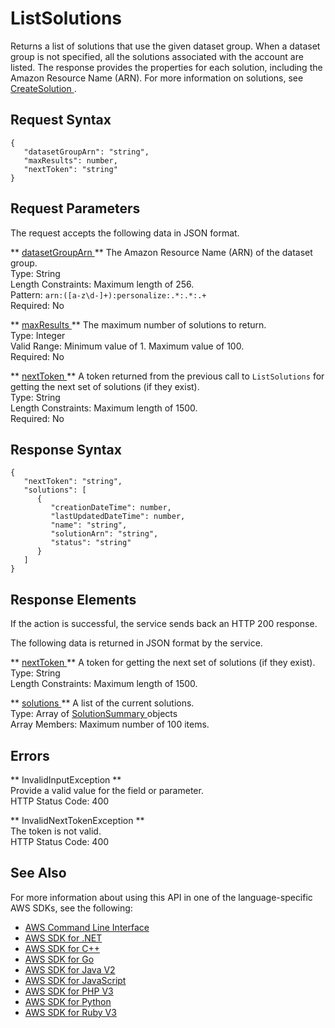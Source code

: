 # ListSolutions<a name="API_ListSolutions"></a>

Returns a list of solutions that use the given dataset group\. When a dataset group is not specified, all the solutions associated with the account are listed\. The response provides the properties for each solution, including the Amazon Resource Name \(ARN\)\. For more information on solutions, see [ CreateSolution ](API_CreateSolution.md)\.

## Request Syntax<a name="API_ListSolutions_RequestSyntax"></a>

```
{
   "datasetGroupArn": "string",
   "maxResults": number,
   "nextToken": "string"
}
```

## Request Parameters<a name="API_ListSolutions_RequestParameters"></a>

The request accepts the following data in JSON format\.

 ** [ datasetGroupArn ](#API_ListSolutions_RequestSyntax) **   <a name="personalize-ListSolutions-request-datasetGroupArn"></a>
The Amazon Resource Name \(ARN\) of the dataset group\.  
Type: String  
Length Constraints: Maximum length of 256\.  
Pattern: `arn:([a-z\d-]+):personalize:.*:.*:.+`   
Required: No

 ** [ maxResults ](#API_ListSolutions_RequestSyntax) **   <a name="personalize-ListSolutions-request-maxResults"></a>
The maximum number of solutions to return\.  
Type: Integer  
Valid Range: Minimum value of 1\. Maximum value of 100\.  
Required: No

 ** [ nextToken ](#API_ListSolutions_RequestSyntax) **   <a name="personalize-ListSolutions-request-nextToken"></a>
A token returned from the previous call to `ListSolutions` for getting the next set of solutions \(if they exist\)\.  
Type: String  
Length Constraints: Maximum length of 1500\.  
Required: No

## Response Syntax<a name="API_ListSolutions_ResponseSyntax"></a>

```
{
   "nextToken": "string",
   "solutions": [ 
      { 
         "creationDateTime": number,
         "lastUpdatedDateTime": number,
         "name": "string",
         "solutionArn": "string",
         "status": "string"
      }
   ]
}
```

## Response Elements<a name="API_ListSolutions_ResponseElements"></a>

If the action is successful, the service sends back an HTTP 200 response\.

The following data is returned in JSON format by the service\.

 ** [ nextToken ](#API_ListSolutions_ResponseSyntax) **   <a name="personalize-ListSolutions-response-nextToken"></a>
A token for getting the next set of solutions \(if they exist\)\.  
Type: String  
Length Constraints: Maximum length of 1500\.

 ** [ solutions ](#API_ListSolutions_ResponseSyntax) **   <a name="personalize-ListSolutions-response-solutions"></a>
A list of the current solutions\.  
Type: Array of [ SolutionSummary ](API_SolutionSummary.md) objects  
Array Members: Maximum number of 100 items\.

## Errors<a name="API_ListSolutions_Errors"></a>

 ** InvalidInputException **   
Provide a valid value for the field or parameter\.  
HTTP Status Code: 400

 ** InvalidNextTokenException **   
The token is not valid\.  
HTTP Status Code: 400

## See Also<a name="API_ListSolutions_SeeAlso"></a>

For more information about using this API in one of the language\-specific AWS SDKs, see the following:
+  [ AWS Command Line Interface](https://docs.aws.amazon.com/goto/aws-cli/personalize-2018-05-22/ListSolutions) 
+  [ AWS SDK for \.NET](https://docs.aws.amazon.com/goto/DotNetSDKV3/personalize-2018-05-22/ListSolutions) 
+  [ AWS SDK for C\+\+](https://docs.aws.amazon.com/goto/SdkForCpp/personalize-2018-05-22/ListSolutions) 
+  [ AWS SDK for Go](https://docs.aws.amazon.com/goto/SdkForGoV1/personalize-2018-05-22/ListSolutions) 
+  [ AWS SDK for Java V2](https://docs.aws.amazon.com/goto/SdkForJavaV2/personalize-2018-05-22/ListSolutions) 
+  [ AWS SDK for JavaScript](https://docs.aws.amazon.com/goto/AWSJavaScriptSDK/personalize-2018-05-22/ListSolutions) 
+  [ AWS SDK for PHP V3](https://docs.aws.amazon.com/goto/SdkForPHPV3/personalize-2018-05-22/ListSolutions) 
+  [ AWS SDK for Python](https://docs.aws.amazon.com/goto/boto3/personalize-2018-05-22/ListSolutions) 
+  [ AWS SDK for Ruby V3](https://docs.aws.amazon.com/goto/SdkForRubyV3/personalize-2018-05-22/ListSolutions) 